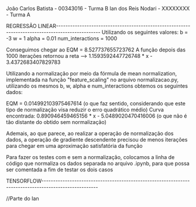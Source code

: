 João Carlos Batista - 00343016 - Turma B
Ian dos Reis Nodari - XXXXXXXX - Turma A

REGRESSÃO LINEAR-------------------------------------------------------------------------------------------------
Utilizando os seguintes valores:
b = -3
w = 1
alpha = 0.01
num_interactions = 1000

Conseguimos chegar ao EQM = 8.527737655723762
A função depois das 1000 iterações retornou a reta --> 1.1593592447726748 * x - 3.4372683407829783

Utilizando a normalização por meio da fórmula de mean normalization, implementada na função "feature_scaling" no arquivo 
normalizacao.py, utilizando os mesmos b, w, alpha e num_interactions obtemos os seguintes dados:

EQM = 0.014992103975467614  (o que faz sentido, considerando que este tipo de normalização visa reduzir o erro quadrático médio)
Curva encontrada: 0.890946459465156 * x - 5.0489020470416006 (o que não é tão distante do obtido sem normalização)

Ademais, ao que parece, ao realizar a operação de normalização dos dados, a operação de gradiente descendente precisou de menos
iterações para chegar em uma aproximação satisfatória da função

Para fazer os testes com e sem a normalização, colocamos a linha de código que normaliza os dados separada no arquivo .ipynb, para que possa ser comentada a fim de testar os dois casos


TENSORFLOW------------------------------------------------------------------------------------------------------

//Parte do Ian